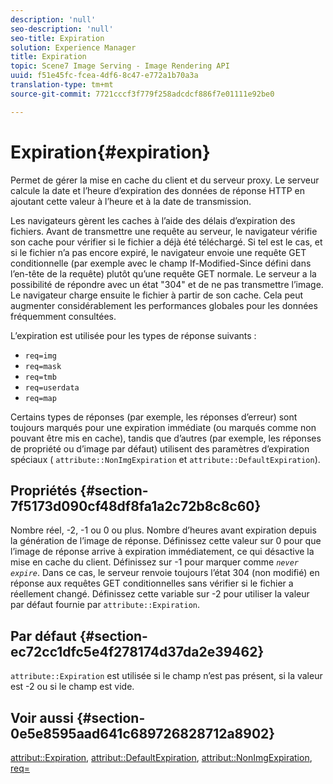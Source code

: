 ```yaml
---
description: 'null'
seo-description: 'null'
seo-title: Expiration
solution: Experience Manager
title: Expiration
topic: Scene7 Image Serving - Image Rendering API
uuid: f51e45fc-fcea-4df6-8c47-e772a1b70a3a
translation-type: tm+mt
source-git-commit: 7721cccf3f779f258adcdcf886f7e01111e92be0

---
```



# Expiration{#expiration}

Permet de gérer la mise en cache du client et du serveur proxy. Le serveur calcule la date et l’heure d’expiration des données de réponse HTTP en ajoutant cette valeur à l’heure et à la date de transmission.

Les navigateurs gèrent les caches à l’aide des délais d’expiration des fichiers. Avant de transmettre une requête au serveur, le navigateur vérifie son cache pour vérifier si le fichier a déjà été téléchargé. Si tel est le cas, et si le fichier n’a pas encore expiré, le navigateur envoie une requête GET conditionnelle (par exemple avec le champ If-Modified-Since défini dans l’en-tête de la requête) plutôt qu’une requête GET normale. Le serveur a la possibilité de répondre avec un état &quot;304&quot; et de ne pas transmettre l’image. Le navigateur charge ensuite le fichier à partir de son cache. Cela peut augmenter considérablement les performances globales pour les données fréquemment consultées.

L’expiration est utilisée pour les types de réponse suivants :

* `req=img`
* `req=mask`
* `req=tmb`
* `req=userdata`
* `req=map`

Certains types de réponses (par exemple, les réponses d’erreur) sont toujours marqués pour une expiration immédiate (ou marqués comme non pouvant être mis en cache), tandis que d’autres (par exemple, les réponses de propriété ou d’image par défaut) utilisent des paramètres d’expiration spéciaux ( `attribute::NonImgExpiration` et `attribute::DefaultExpiration`).

## Propriétés {#section-7f5173d090cf48df8fa1a2c72b8c8c60}

Nombre réel, -2, -1 ou 0 ou plus. Nombre d’heures avant expiration depuis la génération de l’image de réponse. Définissez cette valeur sur 0 pour que l’image de réponse arrive à expiration immédiatement, ce qui désactive la mise en cache du client. Définissez sur -1 pour marquer comme *`never expire`*. Dans ce cas, le serveur renvoie toujours l’état 304 (non modifié) en réponse aux requêtes GET conditionnelles sans vérifier si le fichier a réellement changé. Définissez cette variable sur -2 pour utiliser la valeur par défaut fournie par `attribute::Expiration`.

## Par défaut {#section-ec72cc1dfc5e4f278174d37da2e39462}

`attribute::Expiration` est utilisée si le champ n’est pas présent, si la valeur est -2 ou si le champ est vide.

## Voir aussi {#section-0e5e8595aad641c689726828712a8902}

[attribut::Expiration](../../../../../../is-api/image-catalog/image-serving-api-ref/c-image-catalog-reference/c-attributes-reference/r-expiration.md#reference-a0bf4686425d4e00b8014c4950fb62b7), [attribut::DefaultExpiration](../../../../../../is-api/image-catalog/image-serving-api-ref/c-image-catalog-reference/c-attributes-reference/r-defaultexpiration.md#reference-0526166fab654fceb243b75d1ea4f0cf), [attribut::NonImgExpiration](../../../../../../is-api/image-catalog/image-serving-api-ref/c-image-catalog-reference/c-attributes-reference/r-nonimgexpiration.md#reference-a8066cd0d24b4ea98100ade4821f1f9d), [req=](../../../../../../is-api/http-ref/image-serving-api-ref/c-http-protocol-reference/c-command-reference/r-req/r-req.md#reference-907cdb4a97034db7ad94695f25552e76)
